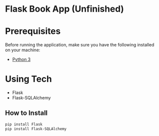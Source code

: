 # Flask Book App (Unfinished)

# Prerequisites
Before running the application, make sure you have the following installed on your machine:
- [Python 3](https://www.python.org/)

# Using Tech
- Flask
- Flask-SQLAlchemy

## How to Install
```bash
pip install Flask
pip install Flask-SQLAlchemy
```
